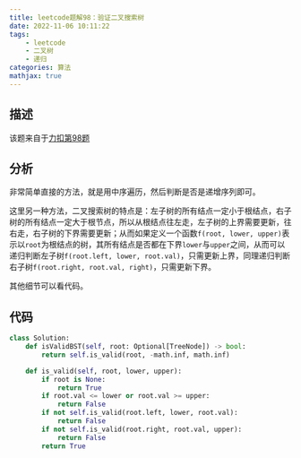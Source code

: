 ```yaml
---
title: leetcode题解98：验证二叉搜索树
date: 2022-11-06 10:11:22
tags:
    - leetcode
    - 二叉树
    - 递归
categories: 算法
mathjax: true
---
```


## 描述

该题来自于[力扣第98题](https://leetcode.cn/problems/validate-binary-search-tree/)

<!--more-->

## 分析

非常简单直接的方法，就是用中序遍历，然后判断是否是递增序列即可。

这里另一种方法，二叉搜索树的特点是：左子树的所有结点一定小于根结点，右子树的所有结点一定大于根节点，所以从根结点往左走，左子树的上界需要更新，往右走，右子树的下界需要更新；从而如果定义一个函数`f(root, lower, upper)`表示以`root`为根结点的树，其所有结点是否都在下界`lower`与`upper`之间，从而可以递归判断左子树`f(root.left, lower, root.val)`，只需更新上界，同理递归判断右子树`f(root.right, root.val, right)`，只需更新下界。

其他细节可以看代码。

## 代码

```python
class Solution:
    def isValidBST(self, root: Optional[TreeNode]) -> bool:
        return self.is_valid(root, -math.inf, math.inf)

    def is_valid(self, root, lower, upper):
        if root is None:
            return True
        if root.val <= lower or root.val >= upper:
            return False
        if not self.is_valid(root.left, lower, root.val):
            return False
        if not self.is_valid(root.right, root.val, upper):
            return False
        return True
```